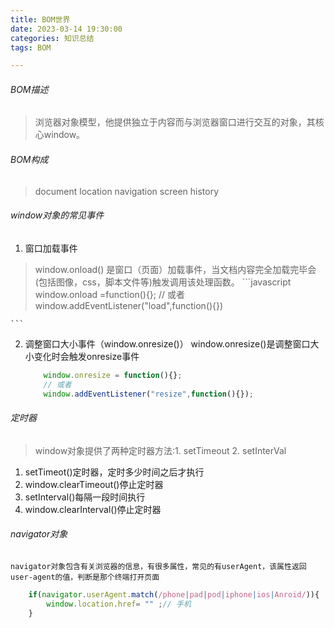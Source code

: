 ```yaml
---
title: BOM世界
date: 2023-03-14 19:30:00
categories: 知识总结
tags: BOM

---
```


###### BOM描述
>    浏览器对象模型，他提供独立于内容而与浏览器窗口进行交互的对象，其核心window。

###### BOM构成
>    document location navigation screen history

###### window对象的常见事件
1.  窗口加载事件
>    window.onload() 是窗口（页面）加载事件，当文档内容完全加载完毕会(包括图像，css，脚本文件等)触发调用该处理函数。
    ```javascript
    window.onload =function(){};
    // 或者
    window.addEventListener("load",function(){})

    ```
2. 调整窗口大小事件（window.onresize()）
    window.onresize()是调整窗口大小变化时会触发onresize事件
    ```javascript
        window.onresize = function(){};
        // 或者
        window.addEventListener("resize",function(){});

    ```

###### 定时器
>   window对象提供了两种定时器方法:1. setTimeout 2. setInterVal
1. setTimeot()定时器，定时多少时间之后才执行
2. window.clearTimeout()停止定时器
3. setInterval()每隔一段时间执行
4. window.clearInterval()停止定时器


###### navigator对象
    navigator对象包含有关浏览器的信息，有很多属性，常见的有userAgent，该属性返回user-agent的值，判断是那个终端打开页面
```javascript
    if(navigator.userAgent.match(/phone|pad|pod|iphone|ios|Anroid/)){
        window.location.href= "" ;// 手机
    }

```